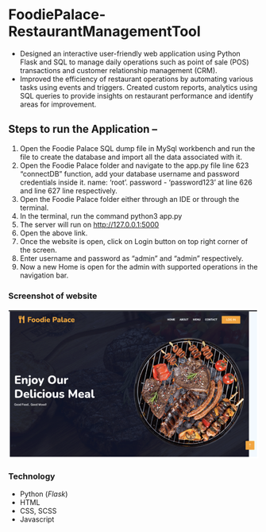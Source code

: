 # FoodiePalace-RestaurantManagementTool
* Designed an interactive user-friendly web application using Python Flask and SQL to manage daily operations such as
point of sale (POS) transactions and customer relationship management (CRM).
* Improved the efficiency of restaurant operations by automating various tasks using events and triggers. Created custom
reports, analytics using SQL queries to provide insights on restaurant performance and identify areas for improvement.

## Steps to run the Application – 
1. Open the Foodie Palace SQL dump file in MySql workbench and run the file to create the database and import all the data associated with it.
2. Open the Foodie Palace folder and navigate to the app.py file line 623 “connectDB” function, add your database username and password credentials inside it. name: ‘root’. password - ‘password123’ at line 626 and line 627 line respectively.
3. Open the Foodie Palace folder either through an IDE or through the terminal.
4. In the terminal, run the command python3 app.py
5. The server will run on http://127.0.0.1:5000
6. Open the above link.
7. Once the website is open, click on Login button on top right corner of the screen.
8. Enter username and password as “admin” and “admin” respectively.
9. Now a new Home is open for the admin with supported operations in the navigation bar.


### Screenshot of website
![alt Website Screenshot](https://github.com/karthikcd7/FoodiePalace-RestaurantManagementTool/blob/main/Screenshot.png)

### Technology 
* Python (*Flask*)
* HTML
* CSS, SCSS
* Javascript
